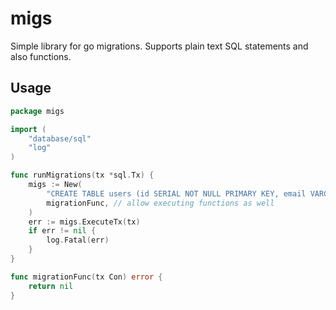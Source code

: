 
# migs

Simple library for go migrations. Supports plain text SQL statements and also functions.

## Usage

[embedmd]:# (example_test.go)
```go
package migs

import (
	"database/sql"
	"log"
)

func runMigrations(tx *sql.Tx) {
	migs := New(
		"CREATE TABLE users (id SERIAL NOT NULL PRIMARY KEY, email VARCHAR)",
		migrationFunc, // allow executing functions as well
	)
	err := migs.ExecuteTx(tx)
	if err != nil {
		log.Fatal(err)
	}
}

func migrationFunc(tx Con) error {
	return nil
}
```
